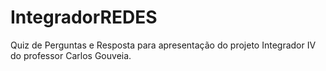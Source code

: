 # IntegradorREDES
Quiz de Perguntas e Resposta para apresentação do projeto Integrador IV do professor Carlos Gouveia.
